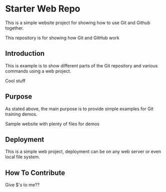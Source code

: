 # Starter Web Repo

This is a simple website  project for showing how to use Git and Github together.

This repository is for showing how Git and GitHub work

## Introduction
This is example is to show different parts of the Git repository and various commands using a web project. 

Cool stuff

## Purpose

As stated above, the main purpose is to provide simple examples for Git training demos. 

Sample website with plenty of files for demos


## Deployment
This is a simple web project, deployment can be on any web server or even local file system. 

## How To Contribute
 Give $'s to me??
